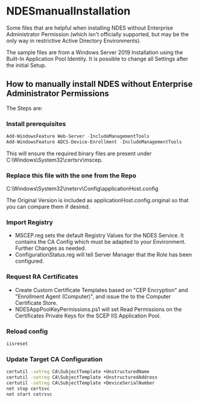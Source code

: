 # NDESmanualInstallation

Some files that are helpful when installing NDES without Enterprise Administrator Permission (which isn't officially supported, but may be the only way in restrictive Active Directory Environments).

The sample files are from a Windows Server 2019 Installation using the Built-In Application Pool Identity. It is possible to change all Settings after the initial Setup.

## How to manually install NDES without Enterprise Administrator Permissions

The Steps are:

### Install prerequisites

```powershell
Add-WindowsFeature Web-Server -IncludeManagementTools
Add-WindowsFeature ADCS-Device-Enrollment -IncludeManagementTools
```

This will ensure the required binary files are present under C:\Windows\System32\certsrv\mscep.

### Replace this file with the one from the Repo

C:\Windows\System32\inetsrv\Config\applicationHost.config

The Original Version is included as applicationHost.config.original so that you can compare them if desired.

### Import Registry

- MSCEP.reg sets the default Registry Values for the NDES Service. It contains the CA Config which must be adapted to your Environment. Further Changes as needed.
- ConfigurationStatus.reg will tell Server Manager that the Role has been configured.

### Request RA Certificates

- Create Custom Certificate Templates based on "CEP Encryption" and "Enrollment Agent (Computer)", and issue the to the Computer Certificate Store.
- NDESAppPoolKeyPermissions.ps1 will set Read Permissions on the Certificates Private Keys for the SCEP IIS Application Pool.

### Reload config

```cmd
iisreset
```

### Update Target CA Configuration
```cmd
certutil -setreg CA\SubjectTemplate +UnstructuredName
certutil -setreg CA\SubjectTemplate +UnstructuredAddress
certutil -setreg CA\SubjectTemplate +DeviceSerialNumber
net stop certsvc
net start cetrsvc
```
